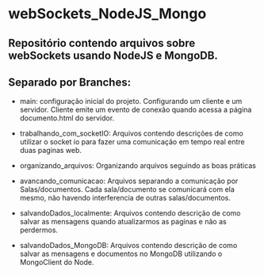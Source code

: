 # webSockets_NodeJS_Mongo

## Repositório contendo arquivos sobre webSockets usando NodeJS e MongoDB.

## Separado por Branches:

- main: configuração inicial do projeto. Configurando um cliente e um servidor. Cliente emite um evento de conexão quando acessa a página documento.html do servidor.

- trabalhando_com_socketIO: Arquivos contendo descrições de como utilizar o socket io para fazer uma comunicação em tempo real entre duas paginas web.

- organizando_arquivos: Organizando arquivos seguindo as boas práticas

- avancando_comunicacao: Arquivos separando a comunicação por Salas/documentos. Cada sala/documento se comunicará com ela mesmo, não havendo interferencia de outras salas/documentos.

- salvandoDados_localmente: Arquivos contendo descrição de como salvar as mensagens quando atualizarmos as paginas e não as perdermos.

- salvandoDados_MongoDB: Arquivos contendo descrição de como salvar as mensagens e documentos no MongoDB utilizando o MongoClient do Node.